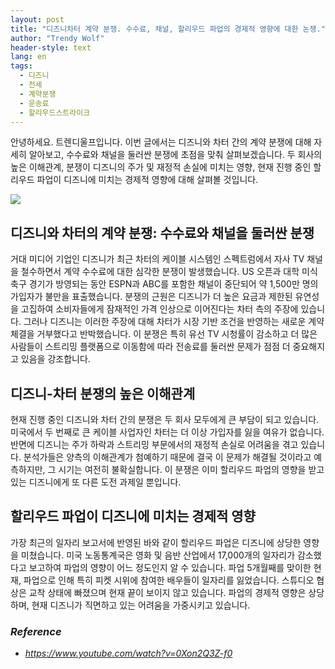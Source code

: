 ```yaml
---
layout: post
title: "디즈니차터 계약 분쟁. 수수료, 채널, 할리우드 파업의 경제적 영향에 대한 논쟁."
author: "Trendy Wolf"
header-style: text
lang: en
tags:
  - 디즈니
  - 전세
  - 계약분쟁
  - 운송료
  - 할리우드스트라이크
---
```


안녕하세요. 트렌디울프입니다. 이번 글에서는 디즈니와 차터 간의 계약 분쟁에 대해 자세히 알아보고, 수수료와 채널을 둘러싼 분쟁에 초점을 맞춰 살펴보겠습니다. 두 회사의 높은 이해관계, 분쟁이 디즈니의 주가 및 재정적 손실에 미치는 영향, 현재 진행 중인 할리우드 파업이 디즈니에 미치는 경제적 영향에 대해 살펴볼 것입니다.

<img
    src="https://i.ytimg.com/vi/0Xon2Q3Z-f0/hqdefault.jpg"
/>


## 디즈니와 차터의 계약 분쟁: 수수료와 채널을 둘러싼 분쟁
거대 미디어 기업인 디즈니가 최근 차터의 케이블 시스템인 스펙트럼에서 자사 TV 채널을 철수하면서 계약 수수료에 대한 심각한 분쟁이 발생했습니다. US 오픈과 대학 미식축구 경기가 방영되는 동안 ESPN과 ABC를 포함한 채널이 중단되어 약 1,500만 명의 가입자가 불만을 표출했습니다. 분쟁의 근원은 디즈니가 더 높은 요금과 제한된 유연성을 고집하여 소비자들에게 잠재적인 가격 인상으로 이어진다는 차터 측의 주장에 있습니다. 그러나 디즈니는 이러한 주장에 대해 차터가 시장 기반 조건을 반영하는 새로운 계약 체결을 거부했다고 반박했습니다. 이 분쟁은 특히 유선 TV 시청률이 감소하고 더 많은 사람들이 스트리밍 플랫폼으로 이동함에 따라 전송료를 둘러싼 문제가 점점 더 중요해지고 있음을 강조합니다.

## 디즈니-차터 분쟁의 높은 이해관계
현재 진행 중인 디즈니와 차터 간의 분쟁은 두 회사 모두에게 큰 부담이 되고 있습니다. 미국에서 두 번째로 큰 케이블 사업자인 차터는 더 이상 가입자를 잃을 여유가 없습니다. 반면에 디즈니는 주가 하락과 스트리밍 부문에서의 재정적 손실로 어려움을 겪고 있습니다. 분석가들은 양측의 이해관계가 첨예하기 때문에 결국 이 문제가 해결될 것이라고 예측하지만, 그 시기는 여전히 불확실합니다. 이 분쟁은 이미 할리우드 파업의 영향을 받고 있는 디즈니에게 또 다른 도전 과제일 뿐입니다.

## 할리우드 파업이 디즈니에 미치는 경제적 영향
가장 최근의 일자리 보고서에 반영된 바와 같이 할리우드 파업은 디즈니에 상당한 영향을 미쳤습니다. 미국 노동통계국은 영화 및 음반 산업에서 17,000개의 일자리가 감소했다고 보고하여 파업의 영향이 어느 정도인지 알 수 있습니다. 파업 5개월째를 맞이한 현재, 파업으로 인해 특히 피켓 시위에 참여한 배우들이 일자리를 잃었습니다. 스튜디오 협상은 교착 상태에 빠졌으며 현재 끝이 보이지 않고 있습니다. 파업의 경제적 영향은 상당하며, 현재 디즈니가 직면하고 있는 어려움을 가중시키고 있습니다.


### _Reference_
- _https://www.youtube.com/watch?v=0Xon2Q3Z-f0_

